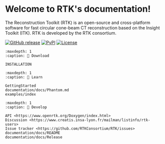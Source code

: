 ﻿# Welcome to RTK's documentation!

The Reconstruction Toolkit (RTK) is an open-source and cross-platform software for fast circular cone-beam CT reconstruction based on the Insight Toolkit (ITK). RTK is developed by the RTK consortium.

[![GitHub release](https://img.shields.io/github/release/RTKConsortium/RTK.svg)](https://github.com/RTKConsortium/RTK/releases/latest)
[![PyPI](https://img.shields.io/pypi/v/itk-rtk.svg)](https://pypi.python.org/pypi/itk-rtk)
[![License](https://img.shields.io/badge/License-Apache%202.0-blue.svg)](https://github.com/RTKConsortium/RTK/blob/master/LICENSE.TXT)


```{toctree}
:maxdepth: 1
:caption: 💾 Download

INSTALLATION
```

```{toctree}
:maxdepth: 1
:caption: 📖 Learn

GettingStarted
documentation/docs/Phantom.md
examples/index
```

```{toctree}
:maxdepth: 1
:caption: 🔨 Develop

API <https://www.openrtk.org/Doxygen/index.html>
Discussion <https://www.creatis.insa-lyon.fr/mailman/listinfo/rtk-users>
Issue tracker <https://github.com/RTKConsortium/RTK/issues>
documentation/docs/README
documentation/docs/Release
```